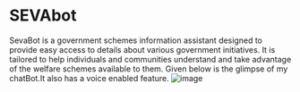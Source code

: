 # SEVAbot
SevaBot is a government schemes information assistant designed to provide easy access to details about various government initiatives. It is tailored to help individuals and communities understand and take advantage of the welfare schemes available to them.
Given below is the glimpse of my chatBot.It also has a voice enabled feature.
![image](https://github.com/user-attachments/assets/852c8fa6-204e-42de-83e8-8fc8f0f4cddb)

 
